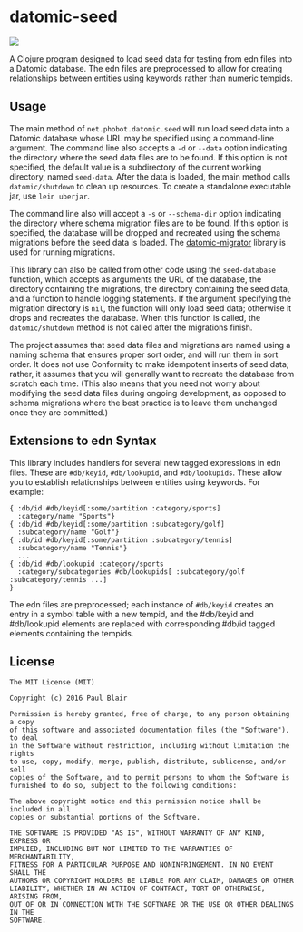 # datomic-seed

![](https://clojars.org/net.phobot.datomic/seed/latest-version.svg)

A Clojure program designed to load seed data for testing from edn files into a 
Datomic database. The edn files are preprocessed to allow for creating 
relationships between entities using keywords rather than numeric tempids.

## Usage

The main method of `net.phobot.datomic.seed` will run load seed data into a
Datomic database whose URL may be specified using a command-line argument. The 
command line also accepts a `-d` or `--data` option indicating the directory 
where the seed data files are to be found. If this option is not specified, the 
default value is a subdirectory of the current working directory, named 
`seed-data`. After the data is loaded, the main method calls `datomic/shutdown` 
to clean up resources. To create a standalone executable jar, use `lein uberjar`.

The command line also will accept a `-s` or `--schema-dir` option indicating 
the directory where schema migration files are to be found. If this option is 
specified, the database will be dropped and recreated using the schema migrations
before the seed data is loaded.  The [datomic-migrator](https://github.com/psfblair/datomic-migrator) library is used 
for running migrations.

This library can also be called from other code using the `seed-database` 
function, which accepts as arguments the URL of the database, the directory 
containing the migrations, the directory containing the seed data, and a function 
to handle logging statements. If the argument specifying the migration directory
is `nil`, the function will only load seed data; otherwise it drops and recreates
the database. When this function is called, the `datomic/shutdown` method is not 
called after the migrations finish.

The project assumes that seed data files and migrations are named using a naming 
schema that ensures proper sort order, and will run them in sort order. It does 
not use Conformity to make idempotent inserts of seed data; rather, it assumes
that you will generally want to recreate the database from scratch each time.
(This also means that you need not worry about modifying the seed data files during 
ongoing development, as opposed to schema migrations where the best practice is
to leave them unchanged once they are committed.)

## Extensions to edn Syntax

This library includes handlers for several new tagged expressions in edn files.
These are `#db/keyid`, `#db/lookupid`, and `#db/lookupids`. These allow you to
establish relationships between entities using keywords. For example:

    { :db/id #db/keyid[:some/partition :category/sports]
      :category/name "Sports"}
    { :db/id #db/keyid[:some/partition :subcategory/golf]
      :subcategory/name "Golf"}
    { :db/id #db/keyid[:some/partition :subcategory/tennis]
      :subcategory/name "Tennis"}
      ...
    { :db/id #db/lookupid :category/sports
      :category/subcategories #db/lookupids[ :subcategory/golf :subcategory/tennis ...]
    }

The edn files are preprocessed; each instance of `#db/keyid` creates an entry in
a symbol table with a new tempid, and the #db/keyid and #db/lookupid elements 
are replaced with corresponding #db/id tagged elements containing the tempids.

## License

```
The MIT License (MIT)

Copyright (c) 2016 Paul Blair

Permission is hereby granted, free of charge, to any person obtaining a copy
of this software and associated documentation files (the "Software"), to deal
in the Software without restriction, including without limitation the rights
to use, copy, modify, merge, publish, distribute, sublicense, and/or sell
copies of the Software, and to permit persons to whom the Software is
furnished to do so, subject to the following conditions:

The above copyright notice and this permission notice shall be included in all
copies or substantial portions of the Software.

THE SOFTWARE IS PROVIDED "AS IS", WITHOUT WARRANTY OF ANY KIND, EXPRESS OR
IMPLIED, INCLUDING BUT NOT LIMITED TO THE WARRANTIES OF MERCHANTABILITY,
FITNESS FOR A PARTICULAR PURPOSE AND NONINFRINGEMENT. IN NO EVENT SHALL THE
AUTHORS OR COPYRIGHT HOLDERS BE LIABLE FOR ANY CLAIM, DAMAGES OR OTHER
LIABILITY, WHETHER IN AN ACTION OF CONTRACT, TORT OR OTHERWISE, ARISING FROM,
OUT OF OR IN CONNECTION WITH THE SOFTWARE OR THE USE OR OTHER DEALINGS IN THE
SOFTWARE.
```
